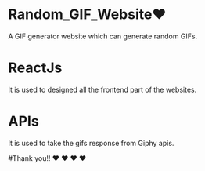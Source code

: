 # Random_GIF_Website❤️
 A GIF generator website which can generate random GIFs.

# ReactJs
It is used to designed all the frontend part of the websites.

# APIs
It is used to take the gifs response from Giphy apis.

#Thank you!!
❤️ ❤️ ❤️ ❤️ 
